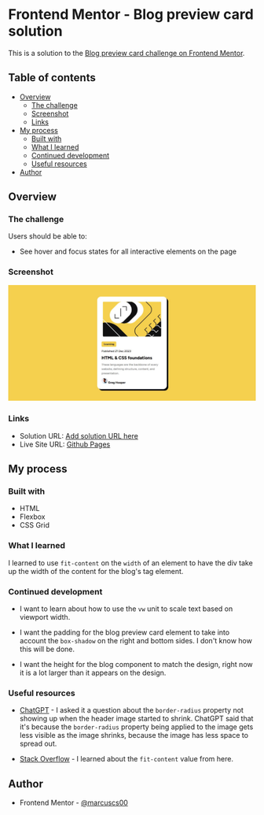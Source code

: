 # Frontend Mentor - Blog preview card solution

This is a solution to the [Blog preview card challenge on Frontend Mentor](https://www.frontendmentor.io/challenges/blog-preview-card-ckPaj01IcS).

## Table of contents

- [Overview](#overview)
  - [The challenge](#the-challenge)
  - [Screenshot](#screenshot)
  - [Links](#links)
- [My process](#my-process)
  - [Built with](#built-with)
  - [What I learned](#what-i-learned)
  - [Continued development](#continued-development)
  - [Useful resources](#useful-resources)
- [Author](#author)

## Overview

### The challenge

Users should be able to:

- See hover and focus states for all interactive elements on the page

### Screenshot

![Screenshot of Blog preview card](./screenshot.JPG)

### Links

- Solution URL: [Add solution URL here](https://your-solution-url.com)
- Live Site URL: [Github Pages](https://marcuscs00.github.io/fem-blog-preview-card/)

## My process

### Built with

- HTML
- Flexbox
- CSS Grid

### What I learned

I learned to use `fit-content` on the `width` of an element to have the div take up the width of the content for the blog's tag element.

### Continued development

- I want to learn about how to use the `vw` unit to scale text based on viewport width.

- I want the padding for the blog preview card element to take into account the `box-shadow` on the right and bottom sides. I don't know how this will be done.

- I want the height for the blog component to match the design, right now it is a lot larger than it appears on the design.

### Useful resources

- [ChatGPT](https://chatgpt.com) - I asked it a question about the `border-radius` property not showing up when the header image started to shrink. ChatGPT said that it's because the `border-radius` property being applied to the image gets less visible as the image shrinks, because the image has less space to spread out.

- [Stack Overflow](https://stackoverflow.com/) - I learned about the `fit-content` value from here.

## Author

- Frontend Mentor - [@marcuscs00](https://www.frontendmentor.io/profile/marcuscs00)
